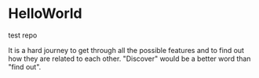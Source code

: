 # HelloWorld
test repo

It is a hard journey to get through all the possible features and to find out how they are related to each other.
"Discover" would be a better word than "find out".
